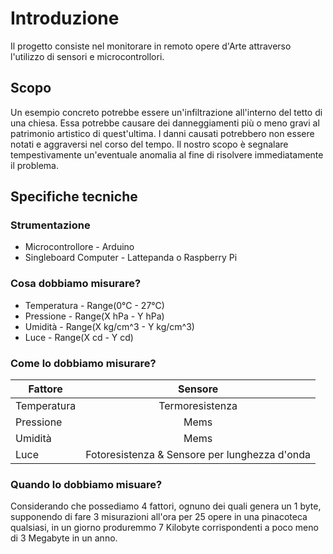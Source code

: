 # Introduzione

Il progetto consiste nel monitorare in remoto opere d'Arte attraverso l'utilizzo di sensori e microcontrollori.

## Scopo

Un esempio concreto potrebbe essere un'infiltrazione all'interno del tetto di una chiesa. Essa potrebbe causare dei danneggiamenti più o meno gravi al patrimonio artistico di quest'ultima. I danni causati potrebbero non essere notati e aggraversi nel corso del tempo. Il nostro scopo è segnalare tempestivamente un'eventuale anomalia al fine di risolvere immediatamente il problema.

## Specifiche tecniche

### Strumentazione 

 * Microcontrollore - Arduino
 * Singleboard Computer - Lattepanda o Raspberry Pi

### Cosa dobbiamo misurare?

 * Temperatura - Range(0°C - 27°C)
 * Pressione - Range(X hPa - Y hPa)
 * Umidità - Range(X kg/cm^3 - Y kg/cm^3)
 * Luce - Range(X cd - Y cd)

### Come lo dobbiamo misurare?

| Fattore        | Sensore           |
| ------------- |:-------------:|
| Temperatura     | Termoresistenza |
| Pressione      | Mems      |
| Umidità | Mems      |
| Luce | Fotoresistenza & Sensore per lunghezza d'onda     |

### Quando lo dobbiamo misuare?

Considerando che possediamo 4 fattori, ognuno dei quali genera un 1 byte, supponendo di fare 3 misurazioni all'ora per 25 opere in una pinacoteca qualsiasi, in un giorno produremmo 7 Kilobyte corrispondenti a poco meno di 3 Megabyte in un anno.
